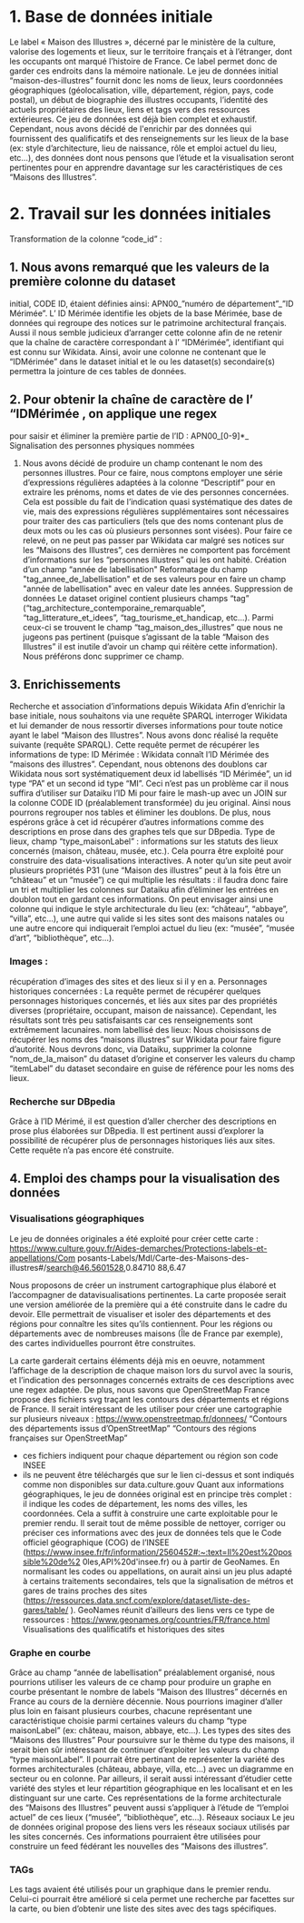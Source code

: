 # 1. Base de données initiale
Le label « Maison des Illustres », décerné par le ministère de la culture,
valorise des logements et lieux, sur le territoire français et à l’étranger, dont les
occupants ont marqué l’histoire de France. Ce label permet donc de garder ces
endroits dans la mémoire nationale. Le jeu de données initial “maison-des-illustres”
fournit donc les noms de lieux, leurs coordonnées géographiques (géolocalisation,
ville, département, région, pays, code postal), un début de biographie des illustres
occupants, l’identité des actuels propriétaires des lieux, liens et tags vers des
ressources extérieures. Ce jeu de données est déjà bien complet et exhaustif.
Cependant, nous avons décidé de l'enrichir par des données qui fournissent des
qualificatifs et des renseignements sur les lieux de la base (ex: style d’architecture,
lieu de naissance, rôle et emploi actuel du lieu, etc…), des données dont nous
pensons que l’étude et la visualisation seront pertinentes pour en apprendre
davantage sur les caractéristiques de ces “Maisons des Illustres”.

# 2. Travail sur les données initiales
Transformation de la colonne “code_id” :

## 1. Nous avons remarqué que les valeurs de la première colonne du dataset
initial, CODE ID, étaient définies ainsi: APN00_”numéro de département”_”ID
Mérimée”. L’ ID Mérimée identifie les objets de la base Mérimée, base de
données qui regroupe des notices sur le patrimoine architectural français.
Aussi il nous semble judicieux d’arranger cette colonne afin de ne retenir que
la chaîne de caractère correspondant à l’ “IDMérimée”, identifiant qui est
connu sur Wikidata. Ainsi, avoir une colonne ne contenant que le “IDMérimée”
dans le dataset initial et le ou les dataset(s) secondaire(s) permettra la
jointure de ces tables de données.

## 2. Pour obtenir la chaîne de caractère de l’ “IDMérimée , on applique une regex
pour saisir et éliminer la première partie de l’ID : APN00_[0-9]*_
Signalisation des personnes physiques nommées

1. Nous avons décidé de produire un champ contenant le nom des personnes
illustres. Pour ce faire, nous comptons employer une série d’expressions
régulières adaptées à la colonne “Descriptif” pour en extraire les prénoms,
noms et dates de vie des personnes concernées. Cela est possible du fait de
l’indication quasi systématique des dates de vie, mais des expressions
régulières supplémentaires sont nécessaires pour traiter des cas particuliers
(tels que des noms contenant plus de deux mots ou les cas où plusieurs
personnes sont visées). Pour faire ce relevé, on ne peut pas passer par
Wikidata car malgré ses notices sur les “Maisons des Illustres”, ces dernières
ne comportent pas forcément d’informations sur les “personnes illustres” qui
les ont habité.
Création d’un champ “année de labellisation"
Reformatage du champ "tag_annee_de_labellisation" et de ses valeurs pour
en faire un champ "année de labellisation" avec en valeur date les années.
Suppression de données
Le dataset originel contient plusieurs champs “tag”
(“tag_architecture_contemporaine_remarquable”, “tag_litterature_et_idees”,
“tag_tourisme_et_handicap, etc…). Parmi ceux-ci se trouvent le champ
“tag_maison_des_illustres” que nous ne jugeons pas pertinent (puisque
s’agissant de la table “Maison des Illustres” il est inutile d’avoir un champ qui
réitère cette information). Nous préférons donc supprimer ce champ.

## 3. Enrichissements

Recherche et association d’informations depuis Wikidata
Afin d’enrichir la base initiale, nous souhaitons via une requête SPARQL
interroger Wikidata et lui demander de nous ressortir diverses informations pour
toute notice ayant le label “Maison des Illustres”. Nous avons donc réalisé la requête
suivante (requête SPARQL).
Cette requête permet de récupérer les informations de type:
ID Mérimée : Wikidata connaît l’ID Mérimée des “maisons des illustres”. Cependant,
nous obtenons des doublons car Wikidata nous sort systématiquement deux id
labellisés “ID Mérimée”, un id type “PA” et un second id type “MI”. Ceci n’est pas un
problème car il nous suffira d’utiliser sur Dataiku l’ID Mi pour faire le mash-up avec
un JOIN sur la colonne CODE ID (préalablement transformée) du jeu original. Ainsi
nous pourrons regrouper nos tables et éliminer les doublons. De plus, nous
espérons grâce à cet id récupérer d’autres informations comme des descriptions en
prose dans des graphes tels que sur DBpedia.
Type de lieux, champ “type_maisonLabel” : informations sur les statuts des lieux
concernés (maison, château, musée, etc.). Cela pourra être exploité pour construire
des data-visualisations interactives. A noter qu’un site peut avoir plusieurs propriétés
P31 (une “Maison des illustres” peut à la fois être un “château” et un “musée”) ce qui
multiplie les résultats : il faudra donc faire un tri et multiplier les colonnes sur Dataiku
afin d’éliminer les entrées en doublon tout en gardant ces informations. On peut
envisager ainsi une colonne qui indique le style architecturale du lieu (ex: “château”,
“abbaye”, “villa”, etc…), une autre qui valide si les sites sont des maisons natales ou
une autre encore qui indiquerait l’emploi actuel du lieu (ex: “musée”, “musée d’art”,
“bibliothèque”, etc…).

### Images : 
récupération d’images des sites et des lieux si il y en a.
Personnages historiques concernées : La requête permet de récupérer quelques
personnages historiques concernés, et liés aux sites par des propriétés diverses
(propriétaire, occupant, maison de naissance). Cependant, les résultats sont très
peu satisfaisants car ces renseignements sont extrêmement lacunaires.
nom labellisé des lieux: Nous choisissons de récupérer les noms des “maisons
illustres” sur Wikidata pour faire figure d’autorité. Nous devrons donc, via Dataiku,
supprimer la colonne “nom_de_la_maison” du dataset d’origine et conserver les
valeurs du champ “itemLabel” du dataset secondaire en guise de référence pour les
noms des lieux.

### Recherche sur DBpedia

Grâce à l’ID Mérimé, il est question d’aller chercher des descriptions en prose
plus élaborées sur DBpedia. Il est pertinent aussi d’explorer la possibilité de
récupérer plus de personnages historiques liés aux sites. Cette requête n’a pas
encore été construite.

## 4. Emploi des champs pour la visualisation des données

### Visualisations géographiques
Le jeu de données originales a été exploité pour créer cette carte :
https://www.culture.gouv.fr/Aides-demarches/Protections-labels-et-appellations/Com
posants-Labels/MdI/Carte-des-Maisons-des-illustres#/search@46.5601528,0.84710
88,6.47

Nous proposons de créer un instrument cartographique plus élaboré et
l’accompagner de datavisualisations pertinentes. La carte proposée serait une
version améliorée de la première qui a été construite dans le cadre du devoir. Elle
permettrait de visualiser et isoler des départements et des régions pour connaître les
sites qu’ils contiennent. Pour les régions ou départements avec de nombreuses
maisons (Île de France par exemple), des cartes individuelles pourront être
construites.

La carte garderait certains éléments déjà mis en oeuvre, notamment l’affichage de la
description de chaque maison lors du survol avec la souris, et l’indication des
personnages concernés extraits de ces descriptions avec une regex adaptée.
De plus, nous savons que OpenStreetMap France propose des fichiers svg traçant
les contours des départements et régions de France. Il serait intéressant de les
utiliser pour créer une cartographie sur plusieurs niveaux :
https://www.openstreetmap.fr/donnees/
“Contours des départements issus d’OpenStreetMap”
“Contours des régions françaises sur OpenStreetMap”
- ces fichiers indiquent pour chaque département ou région son code INSEE
- ils ne peuvent être téléchargés que sur le lien ci-dessus et sont indiqués
comme non disponibles sur data.culture.gouv
Quant aux informations géographiques, le jeu de données original est en principe
très complet : il indique les codes de département, les noms des villes, les
coordonnées. Cela a suffit à construire une carte exploitable pour le premier rendu. Il
serait tout de même possible de nettoyer, corriger ou préciser ces informations avec
des jeux de données tels que le Code officiel géographique (COG) de l’INSEE
(https://www.insee.fr/fr/information/2560452#:~:text=Il%20est%20possible%20de%2
0les,API%20d'insee.fr) ou à partir de GeoNames. En normalisant les codes ou
appellations, on aurait ainsi un jeu plus adapté à certains traitements secondaires,
tels que la signalisation de métros et gares de trains proches des sites
(https://ressources.data.sncf.com/explore/dataset/liste-des-gares/table/ ).
GeoNames réunit d’ailleurs des liens vers ce type de ressources :
https://www.geonames.org/countries/FR/france.html
Visualisations des qualificatifs et historiques des sites

### Graphe en courbe

Grâce au champ “année de labellisation” préalablement organisé, nous pourrions
utiliser les valeurs de ce champ pour produire un graphe en courbe présentant le
nombre de labels “Maison des Illustres” décernés en France au cours de la dernière
décennie. Nous pourrions imaginer d’aller plus loin en faisant plusieurs courbes,
chacune représentant une caractéristique choisie parmi certaines valeurs du champ
“type maisonLabel” (ex: château, maison, abbaye, etc…).
Les types des sites des “Maisons des Illustres”
Pour poursuivre sur le thème du type des maisons, il serait bien sûr intéressant de
continuer d’exploiter les valeurs du champ “type maisonLabel”. Il pourrait être
pertinant de représenter la variété des formes architecturales (château, abbaye, villa,
etc…) avec un diagramme en secteur ou en colonne. Par ailleurs, il serait aussi
intéressant d’étudier cette variété des styles et leur répartition géographique en les
localisant et en les distinguant sur une carte. Ces représentations de la forme
architecturale des “Maisons des Illustres” peuvent aussi s’appliquer à l’étude de
“l’emploi actuel” de ces lieux (“musée”, “bibliothèque”, etc…).
Réseaux sociaux
Le jeu de données original propose des liens vers les réseaux sociaux utilisés par
les sites concernés. Ces informations pourraient être utilisées pour construire un
feed fédérant les nouvelles des “Maisons des illustres”.

### TAGs

Les tags avaient été utilisés pour un graphique dans le premier rendu. Celui-ci
pourrait être amélioré si cela permet une recherche par facettes sur la carte, ou bien
d’obtenir une liste des sites avec des tags spécifiques.
